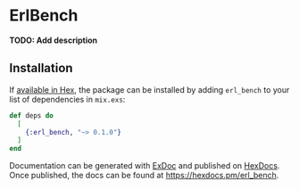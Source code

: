# ErlBench

**TODO: Add description**

## Installation

If [available in Hex](https://hex.pm/docs/publish), the package can be installed
by adding `erl_bench` to your list of dependencies in `mix.exs`:

```elixir
def deps do
  [
    {:erl_bench, "~> 0.1.0"}
  ]
end
```

Documentation can be generated with [ExDoc](https://github.com/elixir-lang/ex_doc)
and published on [HexDocs](https://hexdocs.pm). Once published, the docs can
be found at <https://hexdocs.pm/erl_bench>.

